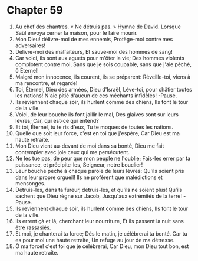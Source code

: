 # Chapter 59

1. Au chef des chantres. « Ne détruis pas. » Hymne de David. Lorsque Saül envoya cerner la maison, pour le faire mourir.
2. Mon Dieu! délivre-moi de mes ennemis, Protège-moi contre mes adversaires!
3. Délivre-moi des malfaiteurs, Et sauve-moi des hommes de sang!
4. Car voici, ils sont aux aguets pour m'ôter la vie; Des hommes violents complotent contre moi, Sans que je sois coupable, sans que j'aie péché, ô Éternel!
5. Malgré mon innocence, ils courent, ils se préparent: Réveille-toi, viens à ma rencontre, et regarde!
6. Toi, Éternel, Dieu des armées, Dieu d'Israël, Lève-toi, pour châtier toutes les nations! N'aie pitié d'aucun de ces méchants infidèles! -Pause.
7. Ils reviennent chaque soir, ils hurlent comme des chiens, Ils font le tour de la ville.
8. Voici, de leur bouche ils font jaillir le mal, Des glaives sont sur leurs lèvres; Car, qui est-ce qui entend?
9. Et toi, Éternel, tu te ris d'eux, Tu te moques de toutes les nations.
10. Quelle que soit leur force, c'est en toi que j'espère, Car Dieu est ma haute retraite.
11. Mon Dieu vient au-devant de moi dans sa bonté, Dieu me fait contempler avec joie ceux qui me persécutent.
12. Ne les tue pas, de peur que mon peuple ne l'oublie; Fais-les errer par ta puissance, et précipite-les, Seigneur, notre bouclier!
13. Leur bouche pèche à chaque parole de leurs lèvres: Qu'ils soient pris dans leur propre orgueil! Ils ne profèrent que malédictions et mensonges.
14. Détruis-les, dans ta fureur, détruis-les, et qu'ils ne soient plus! Qu'ils sachent que Dieu règne sur Jacob, Jusqu'aux extrémités de la terre! -Pause.
15. Ils reviennent chaque soir, ils hurlent comme des chiens, Ils font le tour de la ville.
16. Ils errent çà et là, cherchant leur nourriture, Et ils passent la nuit sans être rassasiés.
17. Et moi, je chanterai ta force; Dès le matin, je célébrerai ta bonté. Car tu es pour moi une haute retraite, Un refuge au jour de ma détresse.
18. Ô ma force! c'est toi que je célébrerai, Car Dieu, mon Dieu tout bon, est ma haute retraite.

